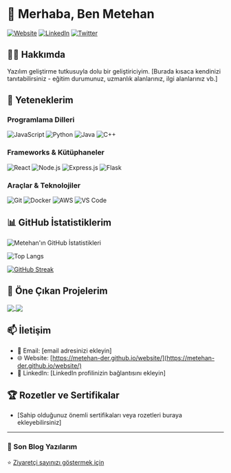 # 👋 Merhaba, Ben Metehan

[![Website](https://img.shields.io/badge/Website-4285F4?style=for-the-badge&logo=Google-chrome&logoColor=white)](https://metehan-der.github.io/website/)
[![LinkedIn](https://img.shields.io/badge/LinkedIn-0077B5?style=for-the-badge&logo=linkedin&logoColor=white)](LinkedIn_URL_BURADA)
[![Twitter](https://img.shields.io/badge/Twitter-1DA1F2?style=for-the-badge&logo=twitter&logoColor=white)](Twitter_URL_BURADA)

## 👨‍💻 Hakkımda

Yazılım geliştirme tutkusuyla dolu bir geliştiriciyim. [Burada kısaca kendinizi tanıtabilirsiniz - eğitim durumunuz, uzmanlık alanlarınız, ilgi alanlarınız vb.]

## 🚀 Yeteneklerim

### Programlama Dilleri
![JavaScript](https://img.shields.io/badge/JavaScript-F7DF1E?style=for-the-badge&logo=javascript&logoColor=black)
![Python](https://img.shields.io/badge/Python-3776AB?style=for-the-badge&logo=python&logoColor=white)
![Java](https://img.shields.io/badge/Java-ED8B00?style=for-the-badge&logo=openjdk&logoColor=white)
![C++](https://img.shields.io/badge/C++-00599C?style=for-the-badge&logo=cplusplus&logoColor=white)

### Frameworks & Kütüphaneler
![React](https://img.shields.io/badge/React-20232A?style=for-the-badge&logo=react&logoColor=61DAFB)
![Node.js](https://img.shields.io/badge/Node.js-339933?style=for-the-badge&logo=nodedotjs&logoColor=white)
![Express.js](https://img.shields.io/badge/Express.js-000000?style=for-the-badge&logo=express&logoColor=white)
![Flask](https://img.shields.io/badge/Flask-000000?style=for-the-badge&logo=flask&logoColor=white)

### Araçlar & Teknolojiler
![Git](https://img.shields.io/badge/Git-F05032?style=for-the-badge&logo=git&logoColor=white)
![Docker](https://img.shields.io/badge/Docker-2CA5E0?style=for-the-badge&logo=docker&logoColor=white)
![AWS](https://img.shields.io/badge/AWS-232F3E?style=for-the-badge&logo=amazon-aws&logoColor=white)
![VS Code](https://img.shields.io/badge/VS_Code-007ACC?style=for-the-badge&logo=visual-studio-code&logoColor=white)

## 📊 GitHub İstatistiklerim

![Metehan'ın GitHub İstatistikleri](https://github-readme-stats.vercel.app/api?username=metehan-der&show_icons=true&theme=radical)

![Top Langs](https://github-readme-stats.vercel.app/api/top-langs/?username=metehan-der&layout=compact&theme=radical)

[![GitHub Streak](https://github-readme-streak-stats.herokuapp.com/?user=metehan-der&theme=radical)](https://git.io/streak-stats)

## 🌟 Öne Çıkan Projelerim

<a href="https://github.com/metehan-der/proje-adi">
  <img align="center" src="https://github-readme-stats.vercel.app/api/pin/?username=metehan-der&repo=proje-adi&theme=radical" />
</a>
<a href="https://github.com/metehan-der/baska-proje">
  <img align="center" src="https://github-readme-stats.vercel.app/api/pin/?username=metehan-der&repo=baska-proje&theme=radical" />
</a>

## 📫 İletişim

- 📧 Email: [email adresinizi ekleyin]
- 🌐 Website: [https://metehan-der.github.io/website/](https://metehan-der.github.io/website/)
- 💼 LinkedIn: [LinkedIn profilinizin bağlantısını ekleyin]

## 🏆 Rozetler ve Sertifikalar

- [Sahip olduğunuz önemli sertifikaları veya rozetleri buraya ekleyebilirsiniz]

---

### 📝 Son Blog Yazılarım
<!-- BLOG-POST-LIST:START -->
<!-- BLOG-POST-LIST:END -->

⭐️ [Ziyaretçi sayınızı göstermek için](https://visitor-badge.glitch.me/badge?page_id=metehan-der.metehan-der)
